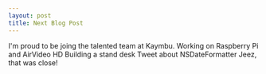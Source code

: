 ```yaml
---
layout: post
title: Next Blog Post
---
```


I'm proud to be joing the talented team at Kaymbu.
Working on Raspberry Pi and AirVideo HD
Building a stand desk
Tweet about NSDateFormatter
Jeez, that was close! 